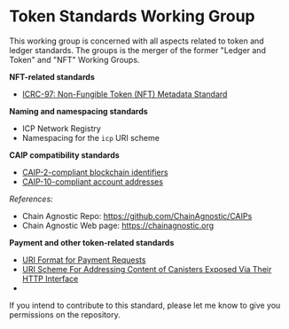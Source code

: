 # Token Standards Working Group
This working group is concerned with all aspects related to token and ledger standards. The groups is the merger of the former "Ledger and Token" and "NFT" Working Groups.


**NFT-related standards**
* [ICRC-97: Non-Fungible Token (NFT) Metadata Standard](https://github.com/dfinity/ICRC/pull/98)

**Naming and namespacing standards**
* ICP Network Registry
* Namespacing for the `icp` URI scheme

**CAIP compatibility standards**
* [CAIP-2-compliant blockchain identifiers](https://github.com/icvc/icp-namespace/pull/1)
* [CAIP-10-compliant account addresses](https://github.com/icvc/icp-namespace/pull/1)

*References:*
* Chain Agnostic Repo: https://github.com/ChainAgnostic/CAIPs
* Chain Agnostic Web page: https://chainagnostic.org

**Payment and other token-related standards**
* [URI Format for Payment Requests](https://github.com/dfinity/ICRC/pull/101/files)
* [URI Scheme For Addressing Content of Canisters Exposed Via Their HTTP Interface](https://github.com/dfinity/ICRC/pull/96/files)
* 

If you intend to contribute to this standard, please let me know to give you permissions on the repository.
